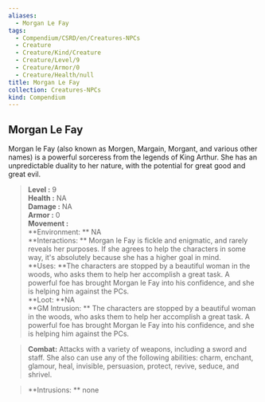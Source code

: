 ```yaml
---
aliases:
  - Morgan Le Fay
tags:
  - Compendium/CSRD/en/Creatures-NPCs
  - Creature
  - Creature/Kind/Creature
  - Creature/Level/9
  - Creature/Armor/0
  - Creature/Health/null
title: Morgan Le Fay
collection: Creatures-NPCs
kind: Compendium
---
```

## Morgan Le Fay  
Morgan le Fay (also known as Morgen, Margain, Morgant, and various other names) is a powerful sorceress from the legends of King Arthur. She has an unpredictable duality to her nature, with the potential for great good and great evil.  

  
> **Level :** 9  
> **Health :** NA  
> **Damage :** NA  
> **Armor :** 0  
> **Movement :**   
> **Environment: ** NA  
> **Interactions: ** Morgan le Fay is fickle and enigmatic, and rarely reveals her purposes. If she agrees to help the characters in some way, it's absolutely because she has a higher goal in mind.  
> **Uses: **The characters are stopped by a beautiful woman in the woods, who asks them to help her accomplish a great task. A powerful foe has brought Morgan le Fay into his confidence, and she is helping him against the PCs.  
> **Loot: **NA  
> **GM Intrusion: ** The characters are stopped by a beautiful woman in the woods, who asks them to help her accomplish a great task. A powerful foe has brought Morgan le Fay into his confidence, and she is helping him against the PCs.  

> **Combat:** 
> Attacks with a variety of weapons, including a sword and staff. She also can use
any of the following abilities: charm, enchant, glamour, heal, invisible, persuasion,
protect, revive, seduce, and shrivel.  
  

> **Intrusions: ** 
> none  
